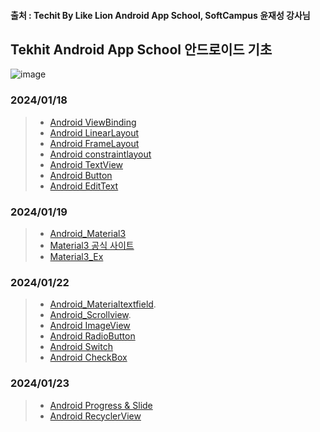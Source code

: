 #### 출처 : Techit By Like Lion Android App School, SoftCampus 윤재성 강사님
## Tekhit Android App School 안드로이드 기초
![image](https://github.com/chanho0908/Tekhit_Android_App_School_Part2/assets/84930748/74d17d31-aa8b-4def-82d5-c1dc3e3490b3)

### 2024/01/18   
> + [Android ViewBinding](https://github.com/chanho0908/Tekhit_Android_App_School_Part2/blob/main/Android03_ViewBinding/app/src/main/java/kr/co/lion/android03_viewbinding/MainActivity.kt)   
> + [Android LinearLayout](https://github.com/chanho0908/Tekhit_Android_App_School_Part2/blob/main/Android04_LinearLayout/app/src/main/java/kr/co/lion/android04_linearlayout/MainActivity.kt)
> + [Android FrameLayout](https://github.com/chanho0908/Tekhit_Android_App_School_Part2/blob/main/Android05_FrameLayout/app/src/main/java/kr/co/lion/android05_framelayout/MainActivity.kt)
> + [Android constraintlayout](https://github.com/chanho0908/Tekhit_Android_App_School_Part2/blob/main/Android06_ConstraintLayout/app/src/main/java/kr/co/lion/android06_constraintlayout/MainActivity.kt)
> + [Android TextView](https://github.com/chanho0908/Tekhit_Android_App_School_Part2/blob/main/Android07_TextView/app/src/main/java/kr/co/lion/android07_textview/MainActivity.kt)
> + [Android Button](https://github.com/chanho0908/Tekhit_Android_App_School_Part2/blob/main/Android08_Button/app/src/main/java/kr/co/lion/android08_button/MainActivity.kt)
> + [Android EditText](https://github.com/chanho0908/Tekhit_Android_App_School_Part2/blob/main/Android09_EditText/app/src/main/java/kr/co/lion/android09_edittext/MainActivity.kt)
### 2024/01/19   
> + [Android_Material3](https://github.com/chanho0908/Tekhit_Android_App_School_Part2/blob/main/Android11_Material3/app/src/main/java/kr/co/lion/android11_material3/MainActivity.kt)
> + [Material3 공식 사이트](https://m3.material.io/)
> + [Material3_Ex](https://github.com/chanho0908/Tekhit_Android_App_School_Part2/blob/main/Ex06/app/src/main/java/kr/co/lion/ex06/MainActivity.kt)
### 2024/01/22   
> + [Android_Materialtextfield](https://github.com/chanho0908/Tekhit_Android_App_School_Part2/blob/main/Android13_MaterialTextField/app/src/main/java/kr/co/lion/android13_materialtextfield/MainActivity.kt).
> + [Android_Scrollview](https://github.com/chanho0908/Tekhit_Android_App_School_Part2/blob/main/Android14_ScrollView/app/src/main/java/kr/co/lion/android14_scrollview/MainActivity.kt).
> + [Android ImageView](https://github.com/chanho0908/Tekhit_Android_App_School_Part2/blob/main/Android15_ImageView/app/src/main/java/kr/co/lion/android15_imageview/MainActivity.kt)
> + [Android RadioButton](https://github.com/chanho0908/Tekhit_Android_App_School_Part2/blob/main/Android16_Radio/app/src/main/java/kr/co/lion/android16_radio/MainActivity.kt)
> + [Android Switch](https://github.com/chanho0908/Tekhit_Android_App_School_Part2/blob/main/Android18_Switch/app/src/main/java/kr/co/lion/android18_switch/MainActivity.kt)
> + [Android CheckBox](https://github.com/chanho0908/Tekhit_Android_App_School_Part2/blob/main/android17_checkbox/app/src/main/java/kr/co/lion/android17_checkbox/MainActivity.kt)
### 2024/01/23   
> + [Android Progress & Slide](https://github.com/chanho0908/Tekhit_Android_App_School_Part2/blob/main/Android19_Progress/app/src/main/java/kr/co/lion/android19_progress/MainActivity.kt)
> + [Android RecyclerView](https://github.com/chanho0908/Tekhit_Android_App_School_Part2/blob/main/Android20_RecyclerView/app/src/main/java/kr/co/lion/android20_recyclerview/MainActivity.kt)

